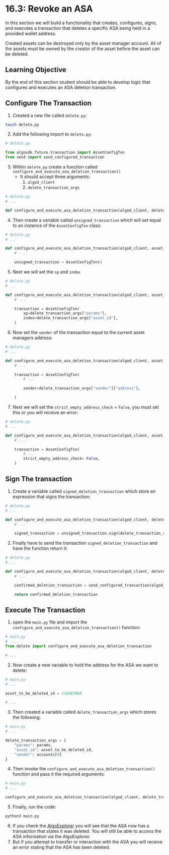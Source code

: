 # 16.3: Revoke an ASA

In this section we will build a functionality that creates, configures, signs, and executes a transaction that deletes a specific ASA being held in a provided wallet address.

Created assets can be destroyed only by the asset manager account. All of the assets must be owned by the creator of the asset before the asset can be deleted.

## Learning Objective

By the end of this section student should be able to develop logic that configures and executes an ASA deletion transaction.

## Configure The Transaction
1. Created a new file called `delete.py`:
```sh
touch delete.py
```
2. Add the following import to `delete.py`:
```python
# delete.py

from algosdk.future.transaction import AssetConfigTxn
from send import send_configured_transaction
```
3. Within `delete.py` create a function called `configure_and_execute_asa_deletion_transaction()`
   * It should accept three arguments:
     1. `algod_client`
     2. `delete_transaction_args`
```python
# delete.py
# ...

def configure_and_execute_asa_deletion_transaction(algod_client, delete_transaction_args):
```
4. Then create a variable called `unsigned_transaction` which will set equal to an instance of the `AssetConfigTxn` class:
```python
# delete.py
# ...

def configure_and_execute_asa_deletion_transaction(algod_client, asset_id, asset_creator):
    # ...

    unsigned_transaction = AssetConfigTxn()
```
5. Next we will set the `sp` and `index`
```python
# delete.py
# ...

def configure_and_execute_asa_deletion_transaction(algod_client, asset_id, asset_creator):
    # ...

    transaction = AssetConfigTxn(
        sp=delete_transaction_args["params"],
        index=delete_transaction_args["asset_id"],
    )
```
6. Now set the `sender` of the transaction equal to the current asset managers address:
```python
# delete.py
# ...

def configure_and_execute_asa_deletion_transaction(algod_client, asset_id, asset_creator):
    # ...

    transaction = AssetConfigTxn(
        # ...

        sender=delete_transaction_args["sender"]["address"],

    )
```
7. Next we will set the `strict_empty_address_check` = `False`, you must set this or you will receive an error:
```python
# delete.py
# ...

def configure_and_execute_asa_deletion_transaction(algod_client, asset_id, asset_creator):
    # ...

    transaction = AssetConfigTxn(
        # ...
        strict_empty_address_check= False,
    )
```

## Sign The transaction
1. Create a variable called `signed_deletion_transaction` which store an expression that signs the transaction:
```python
# delete.py
# ...

def configure_and_execute_asa_deletion_transaction(algod_client, delete_transaction_args):
    # ...

    signed_transaction = unsigned_transaction.sign(delete_transaction_args["sender"]["private_key"])
```
2. Finally have to send the transaction `signed_deletion_transaction` and have the function return it:
```python
# delete.py
# ...

def configure_and_execute_asa_deletion_transaction(algod_client, delete_transaction_args):
    # ...

    confirmed_deletion_transaction = send_configured_transaction(algod_client, signed_transaction)

    return confirmed_deletion_transaction
```

## Execute The Transaction

1. open the `main.py` file and import the `configure_and_execute_asa_deletion_transaction()` function:
```python
# main.py
# ...
from delete import configure_and_execute_asa_deletion_transaction

# ...
```

2. Now create a new variable to hold the address for the ASA we want to delete:
```python
# main.py
# ...

asset_to_be_deleted_id = 116983968

# ...
```
3. Then created a variable called `delete_transaction_args` which stores the following:
```python
# main.py
# ...

delete_transaction_args = {
    "params": params,
    "asset_id": asset_to_be_deleted_id,
    "sender": accounts[0]
}
```
4. Then invoke the `configure_and_execute_asa_deletion_transaction()` function and pass it the required arguments:
```python
# main.py
# ...

configure_and_execute_asa_deletion_transaction(algod_client, delete_transaction_args)
```
5. Finally, run the code:
```sh
python3 main.py
```
6. If you check the [AlgoExplorer](https://testnet.algoexplorer.io/) you will see that the ASA now has a transaction that states it was deleted. You will still be able to access the ASA information via the AlgoExplorer.
7. But if you attempt to transfer or interaction with the ASA you will receive an error stating that the ASA has been deleted.